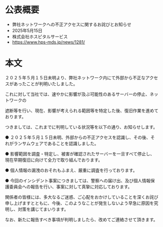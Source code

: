 # 公表概要
- 弊社ネットワークへの不正アクセスに関するお詫びとお知らせ
- 2025年5月15日 
- 株式会社ホスピタルサービス
- https://www.hps-mds.jp/news/1281/

# 本文
２０２５年５月１５日未明より、弊社ネットワーク内にて外部から不正なアクセスがあったことが判明いたしました。


これに対して当社では、速やかに影響が及ぶ可能性のあるサーバーの停止、ネットワークの

遮断等を行い、現在、影響が考えられる範囲等を特定した後、復旧作業を進めております。

つきましては、これまでに判明している状況等を以下の通り、お知らせします。

●     ２０２５年５月１５日未明、外部からの不正アクセスを認識し、その後、それがランサムウェアであることを認識しました。

●     影響範囲を調査・特定し、被害が確認されたサーバーを一旦すべて停止し、現在早期復旧に向けて全力で取り組んでおります。

●    個人情報の漏洩のおそれもふまえ、厳重に調査を行っております。

●    今回のインシデント事案につきましては、警察への届け出、及び個人情報保護委員会への報告を行い、事案に対して真摯に対応しております。

 

関係者の皆様には、多大なるご迷惑、ご心配をおかけしていることを深くお詫び申し上げますとともに、今後、このようなことが発生しないよう早急に原因を究明し、対策を講じてまいります。

なお、新たに報告すべき事項が判明しましたら、改めてご連絡させて頂きます。

